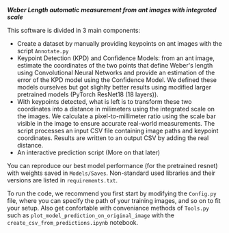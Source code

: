 ***Weber Length automatic measurement from ant images with integrated scale***


This software is divided in 3 main components:

- Create a dataset by manually providing keypoints on ant images with the script `Annotate.py`
- Keypoint Detection (KPD) and Confidence Models: from an ant image, estimate the coordinates of the two points that define Weber's length using Convolutional Neural Networks and provide an estimation of the error of the KPD model using the Confidence Model. We defined these models ourselves but got slighlty better results using modified larger pretrained models (PyTorch ResNet18 (18 layers)).
- With keypoints detected, what is left is to transform these two coordinates into a distance in milimeters using the integrated scale on the images. We calculate a pixel-to-millimeter ratio using the scale bar visible in the image to ensure accurate real-world measurements. The script processes an input CSV file containing image paths and keypoint coordinates. Results are written to an output CSV by adding the real distance.
- An interactive prediction script (More on that later)

You can reproduce our best model performance (for the pretrained resnet) with weights saved in `Models/Saves`. Non-standard used libraries and their versions are listed in `requirements.txt`.

To run the code, we recommend you first start by modifying the `Config.py` file, where you can specify the path of your training images, and so on to fit your setup. Also get confortable with conveniance methods of `Tools.py` such as `plot_model_prediction_on_original_image` with the `create_csv_from_predictions.ipynb` notebook.